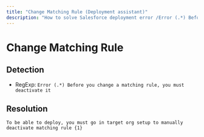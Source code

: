 ```yaml
---
title: "Change Matching Rule (Deployment assistant)"
description: "How to solve Salesforce deployment error /Error (.*) Before you change a matching rule, you must deactivate it/gm"
---
```

<!-- markdownlint-disable MD013 -->
# Change Matching Rule

## Detection

- RegExp: `Error (.*) Before you change a matching rule, you must deactivate it`

## Resolution

```shell
To be able to deploy, you must go in target org setup to manually deactivate matching rule {1}
```
